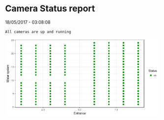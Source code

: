 Camera Status report
================
18/05/2017 - 03:08:08

    All cameras are up and running

![](camreport_files/figure-markdown_github/unnamed-chunk-2-1.png)
